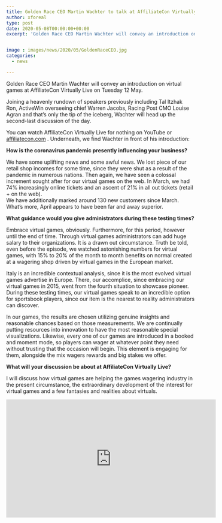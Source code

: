 ```yaml
---
title: Golden Race CEO Martin Wachter to talk at AffiliateCon Virtually Live
author: xforeal 
type: post
date: 2020-05-08T00:00:00+00:00
excerpt: 'Golden Race CEO Martin Wachter will convey an introduction on virtual games at AffiliateCon Virtually Live on Tuesday 12 May '


image : images/news/2020/05/GoldenRaceCEO.jpg
categories:
  - news

---
```

Golden Race CEO Martin Wachter will convey an introduction on virtual games at AffiliateCon Virtually Live on Tuesday 12 May. 

Joining a heavenly rundown of speakers previously including Tal Itzhak Ron, ActiveWin overseeing chief Warren Jacobs, Racing Post CMO Louise Agran and that&#8217;s only the tip of the iceberg, Wachter will head up the second-last discussion of the day. 

You can watch AffiliateCon Virtually Live for nothing on YouTube or [affiliatecon.com][1] . Underneath, we find Wachter in front of his introduction: 

**How is the coronavirus pandemic presently influencing your business?** 

We have some uplifting news and some awful news. We lost piece of our retail shop incomes for some time, since they were shut as a result of the pandemic in numerous nations. Then again, we have seen a colossal increment sought after for our virtual games on the web. In March, we had 74&percnt; increasingly online tickets and an ascent of 21&percnt; in all out tickets (retail + on the web).  
We have additionally marked around 130 new customers since March. What&#8217;s more, April appears to have been far and away superior. 

**What guidance would you give administrators during these testing times?** 

Embrace virtual games, obviously. Furthermore, for this period, however until the end of time. Through virtual games administrators can add huge salary to their organizations. It is a drawn out circumstance. Truth be told, even before the episode, we watched astonishing numbers for virtual games, with 15&percnt; to 20&percnt; of the month to month benefits on normal created at a wagering shop driven by virtual games in the European market. 

Italy is an incredible contextual analysis, since it is the most evolved virtual games advertise in Europe. There, our accomplice, since embracing our virtual games in 2015, went from the fourth situation to showcase pioneer. During these testing times, our virtual games speak to an incredible option for sportsbook players, since our item is the nearest to reality administrators can discover. 

In our games, the results are chosen utilizing genuine insights and reasonable chances based on those measurements. We are continually putting resources into innovation to have the most reasonable special visualizations. Likewise, every one of our games are introduced in a booked and moment mode, so players can wager at whatever point they need without trusting that the occasion will begin. This element is engaging for them, alongside the mix wagers rewards and big stakes we offer. 

**What will your discussion be about at AffiliateCon Virtually Live?** 

I will discuss how virtual games are helping the games wagering industry in the present circumstance, the extraordinary development of the interest for virtual games and a few fantasies and realities about virtuals. 

<div class="videoWrapper">
  <iframe loading="lazy" allowfullscreen="allowfullscreen" frameborder="0" height="315" src="https://www.youtube.com/embed/wFUujAzqQ_I" width="560" />
</div>

 [1]: https://www.affiliatecon.com/